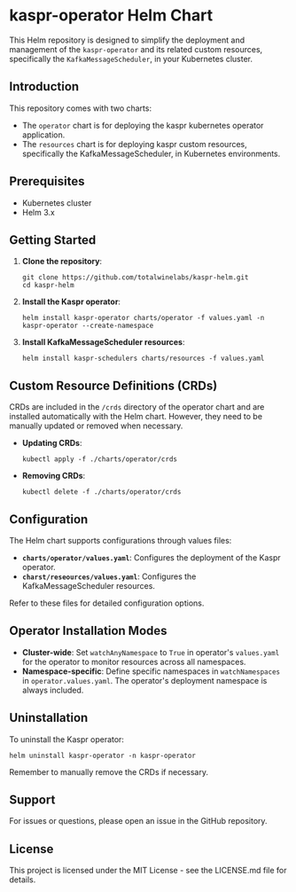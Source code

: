 # kaspr-operator Helm Chart

This Helm repository is designed to simplify the deployment and management of the `kaspr-operator` and its related custom resources, specifically the `KafkaMessageScheduler`, in your Kubernetes cluster. 

## Introduction

This repository comes with two charts:
- The `operator` chart is for deploying the kaspr kubernetes operator application.
- The `resources` chart is for deploying kaspr custom resources, specifically the KafkaMessageScheduler, in Kubernetes environments.

## Prerequisites

- Kubernetes cluster
- Helm 3.x

## Getting Started

1. **Clone the repository**:
   ```
   git clone https://github.com/totalwinelabs/kaspr-helm.git
   cd kaspr-helm
   ```

2. **Install the Kaspr operator**:
   ```
   helm install kaspr-operator charts/operator -f values.yaml -n kaspr-operator --create-namespace
   ```

3. **Install KafkaMessageScheduler resources**:
   ```
   helm install kaspr-schedulers charts/resources -f values.yaml
   ```

## Custom Resource Definitions (CRDs)

CRDs are included in the `/crds` directory of the operator chart and are installed automatically with the Helm chart. However, they need to be manually updated or removed when necessary.

- **Updating CRDs**:
  ```
  kubectl apply -f ./charts/operator/crds
  ```

- **Removing CRDs**:
  ```
  kubectl delete -f ./charts/operator/crds
  ```

## Configuration

The Helm chart supports configurations through values files:

- **`charts/operator/values.yaml`**: Configures the deployment of the Kaspr operator.
- **`charst/reseources/values.yaml`**: Configures the KafkaMessageScheduler resources.

Refer to these files for detailed configuration options.

## Operator Installation Modes

- **Cluster-wide**: Set `watchAnyNamespace` to `True` in operator's `values.yaml` for the operator to monitor resources across all namespaces.
- **Namespace-specific**: Define specific namespaces in `watchNamespaces` in `operator.values.yaml`. The operator's deployment namespace is always included.

## Uninstallation

To uninstall the Kaspr operator:

```
helm uninstall kaspr-operator -n kaspr-operator
```

Remember to manually remove the CRDs if necessary.

## Support

For issues or questions, please open an issue in the GitHub repository.

## License

This project is licensed under the MIT License - see the LICENSE.md file for details.
